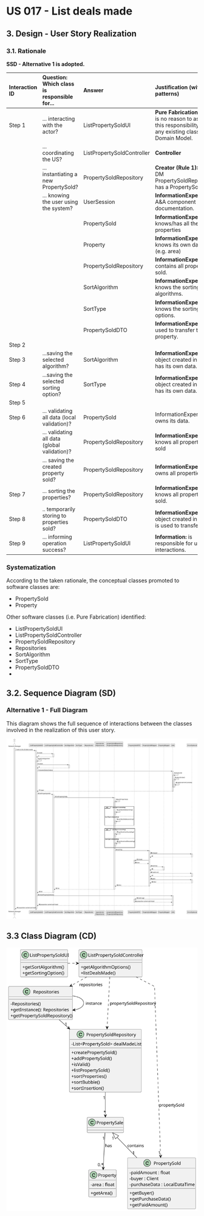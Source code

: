 # US 017 - List deals made 

## 3. Design - User Story Realization 

### 3.1. Rationale

**SSD - Alternative 1 is adopted.**

| Interaction ID | Question: Which class is responsible for...   | Answer                     | Justification (with patterns)                                                                                     |
|:---------------|:----------------------------------------------|:---------------------------|:------------------------------------------------------------------------------------------------------------------|
| Step 1  		     | 	... interacting with the actor?              | ListPropertySoldUI         | **Pure Fabrication:** there is no reason to assign this responsibility to any existing class in the Domain Model. |
| 			  		        | 	... coordinating the US?                     | ListPropertySoldController | **Controller**                                                                                                    |
| 			  		        | 	... instantiating a new PropertySold?        | PropertySoldRepository     | **Creator (Rule 1):** in the DM PropertySoldRepository has a PropertySold.                                        |
| 			  		        | ... knowing the user using the system?        | UserSession                | **InformationExpert:**: cf. A&A component documentation.                                                          |
| 			  		        | 							                                       | PropertySold               | **InformationExpert:**: knows/has all the sold properties                                                         |
| 			  		        | 							                                       | Property                   | **InformationExpert:** knows its own data (e.g. area)                                                             |
|                |                                               | PropertySoldRepository     | **InformationExpert:** contains all properties sold.                                                              |
|                |                                               | SortAlgorithm              | **InformationExpert:** knows the sorting algorithms.                                                              |
|                |                                               | SortType                   | **InformationExpert;** knows the sorting options.                                                                 |
|                |                                               | PropertySoldDTO            | **InformationExpert:** used to transfer the property.                                                             |
| Step 2  		     | 							                                       |                            |                                                                                                                   |
| Step 3  		     | 	...saving the selected algorithm?            | SortAlgorithm              | **InformationExpert:** object created in step 1 has its own data.                                                 |
| Step 4  		     | 	...saving the selected sorting option?       | SortType                   | **InformationExpert:** object created in step 1 has its own data.                                                 |
| Step 5  		     | 							                                       |                            |                                                                                                                   |              
| Step 6  		     | 	... validating all data (local validation)?  | PropertySold               | InformationExpert:** owns its data.                                                                               | 
| 			  		        | 	... validating all data (global validation)? | PropertySoldRepository     | **InformationExpert:** knows all properties sold                                                                  | 
| 			  		        | 	... saving the created property sold?        | PropertySoldRepository     | **InformationExpert:** owns all properties sold                                                                   | 
| Step 7         | ... sorting the properties?                   | PropertySoldRepository     | **InformationExpert:** knows all properties sold.                                                                 |
| Step 8         | .. temporarily storing to properties sold?    | PropertySoldDTO            | **InformationExpert:** object created in step 1 is used to transfer data.                                         |
| Step 9  		     | 	... informing operation success?             | ListPropertySoldUI         | **Information:** is responsible for user interactions.                                                            | 

### Systematization ##

According to the taken rationale, the conceptual classes promoted to software classes are: 

 * PropertySold
 * Property

Other software classes (i.e. Pure Fabrication) identified: 

 * ListPropertySoldUI  
 * ListPropertySoldController
 * PropertySoldRepository
 * Repositories
 * SortAlgorithm
 * SortType
 * PropertySoldDTO
 * 


## 3.2. Sequence Diagram (SD)

### Alternative 1 - Full Diagram

This diagram shows the full sequence of interactions between the classes involved in the realization of this user story.

![Sequence Diagram - Full](svg/us017-sequence-diagram-full.svg)

## 3.3 Class Diagram (CD)

![Class Diagram - Full](svg/us017-class-diagram.svg)